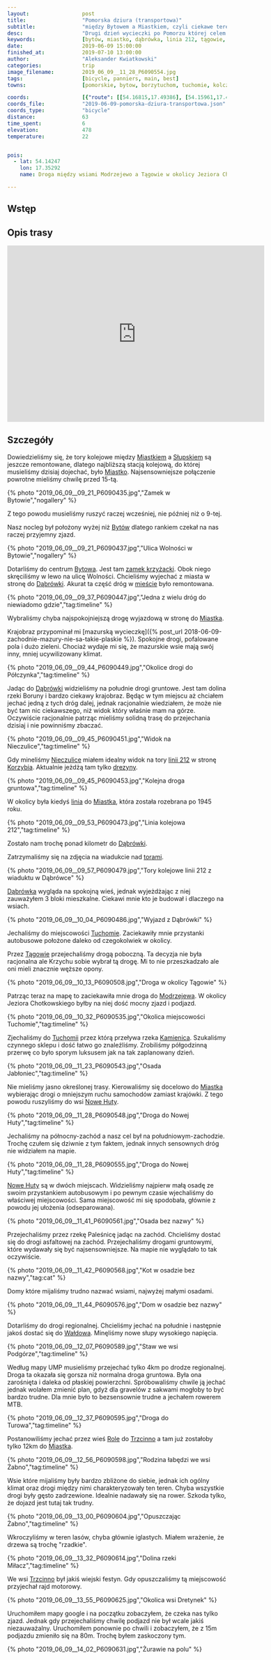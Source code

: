 ```yaml
---
layout:                 post
title:                  "Pomorska dziura (transportowa)"
subtitle:               "między Bytowem a Miastkiem, czyli ciekawe tereny na rower ze zniechęcającym dojazdem"
desc:                   "Drugi dzień wycieczki po Pomorzu której celem było poznanie kolejnej mało popularnej części Polski. Nie ma tu dobrego połączenia kolejowego, większość kieruje się na pobliskie Kaszuby albo nad Morze Bałtyckie. Ostatecznie zobaczyłem fragment tego co chciałem i będę musiał tutaj jeszcze przyjechać z bardziej zaplanowaną trasą rowerową."
keywords:               [bytów, miastko, dąbrówka, linia 212, tągowie, tuchomie, trzcinno, żabno, lasy, pomorskie, odludzie]
date:                   2019-06-09 15:00:00
finished_at:            2019-07-10 13:00:00
author:                 "Aleksander Kwiatkowski"
categories:             trip
image_filename:         2019_06_09__11_28_P6090554.jpg
tags:                   [bicycle, panniers, main, best]
towns:                  [pomorskie, bytow, borzytuchom, tuchomie, kolczyglowy, miastko, trzebielino]

coords:                 [{"route": [[54.16815,17.49386], [54.15961,17.43086], [54.16584,17.41009], [54.13317,17.36357], [54.10882,17.32803], [54.12210,17.29439], [54.10902,17.22744], [54.07852,17.21336], [54.07811,17.20032], [54.11254,17.14676], [54.10399,17.12977], [54.08657,17.13577], [54.09040,17.06780], [54.07550,17.06797], [54.02904,17.00977], [54.00160,16.98076], [53.99696,16.96634]], "type": "bicycle"}]
coords_file:            "2019-06-09-pomorska-dziura-transportowa.json"
coords_type:            "bicycle"
distance:               63
time_spent:             6
elevation:              478
temperature:            22


pois:
  - lat: 54.14247
    lon: 17.35292
    name: Droga między wsiami Modrzejewo a Tągowie w okolicy Jeziora Chotkowskiego. Bardzo możliwy solidny zjazd

---
```


[wiki-miastko]: https://pl.wikipedia.org/wiki/Miastko
[wiki-slupsk]: https://pl.wikipedia.org/wiki/S%C5%82upsk
[wiki-bytow]: https://pl.wikipedia.org/wiki/Byt%C3%B3w
[wiki-dabrowka]: https://pl.wikipedia.org/wiki/D%C4%85br%C3%B3wka_(powiat_bytowski)
[wiki-nieczulice]: https://pl.wikipedia.org/wiki/Nieczulice_(wojew%C3%B3dztwo_pomorskie)
[wiki-korzybie]: https://pl.wikipedia.org/wiki/Korzybie_(wojew%C3%B3dztwo_pomorskie)
[wiki-tuchomie]: https://pl.wikipedia.org/wiki/Tuchomie
[wiki-tagowie]: https://pl.wikipedia.org/wiki/T%C4%85gowie
[wiki-modrzejewo]: https://pl.wikipedia.org/wiki/Modrzejewo_(gmina_Tuchomie)
[wiki-kamienica-rzeka]: https://pl.wikipedia.org/wiki/Kamienica_(dop%C5%82yw_S%C5%82upi)
[wiki-nowe-huty]: https://pl.wikipedia.org/wiki/Nowe_Huty
[wiki-waldowo]: https://pl.wikipedia.org/wiki/Wa%C5%82dowo_(wojew%C3%B3dztwo_pomorskie)
[wiki-role]: https://pl.wikipedia.org/wiki/Role_(wojew%C3%B3dztwo_pomorskie)
[wiki-trzcinno]: https://pl.wikipedia.org/wiki/Trzcinno_(wojew%C3%B3dztwo_pomorskie)
[wiki-bytow-miastko]: https://pl.wikipedia.org/wiki/Linia_kolejowa_Byt%C3%B3w_-_Miastko
[wiki-linia-212]: https://pl.wikipedia.org/wiki/Linia_kolejowa_nr_212
[wiki-zamek-w-bytowie]: https://pl.wikipedia.org/wiki/Zamek_w_Bytowie
[bytowskie-drezyny]: https://www.facebook.com/BytowskieDrezyny/

## Wstęp


## Opis trasy

<iframe height='405' width='590' frameborder='0' allowtransparency='true' scrolling='no' src='https://www.strava.com/activities/2438224062/embed/e61533dd7b649cb6afa8076651421cd3f79e4787'></iframe>

## Szczegóły

Dowiedzieliśmy się, że tory kolejowe między [Miastkiem][wiki-miastko]
a [Słupskiem][wiki-slupsk] są jeszcze remontowane, dlatego najbliższą
stacją kolejową, do której musieliśmy dzisiaj dojechać, było [Miastko][wiki-miastko].
Najsensowniejsze połączenie powrotne mieliśmy chwilę przed 15-tą.

{% photo "2019_06_09__09_21_P6090435.jpg","Zamek w Bytowie","nogallery" %}

Z tego powodu musieliśmy ruszyć raczej wcześniej, nie później niż o 9-tej.

Nasz nocleg był położony wyżej niż [Bytów][wiki-bytow] dlatego rankiem
czekał na nas raczej przyjemny zjazd.

{% photo "2019_06_09__09_21_P6090437.jpg","Ulica Wolności w Bytowie","nogallery" %}

Dotarliśmy do centrum [Bytowa][wiki-bytow]. Jest
tam [zamek krzyżacki][wiki-zamek-w-bytowie]. Obok niego skręciliśmy w lewo na ulicę
Wolności. Chcieliśmy wyjechać z miasta w stronę do [Dąbrówki][wiki-dabrowka].
Akurat ta część dróg w [mieście][wiki-bytow] było remontowana.

{% photo "2019_06_09__09_37_P6090447.jpg","Jedna z wielu dróg do niewiadomo gdzie","tag:timeline" %}

Wybraliśmy chyba najspokojniejszą drogę wyjazdową w stronę do [Miastka][wiki-miastko].

Krajobraz przypominał mi
[mazurską wycieczkę]({% post_url 2018-06-09-zachodnie-mazury-nie-sa-takie-plaskie %}).
Spokojne drogi, pofalowane pola i dużo zieleni. Chociaż wydaje mi się, że mazurskie
wsie mają swój inny, mniej ucywilizowany klimat.

{% photo "2019_06_09__09_44_P6090449.jpg","Okolice drogi do Półczynka","tag:timeline" %}

Jadąc do [Dąbrówki][wiki-dabrowka] widzieliśmy na południe drogi gruntowe.
Jest tam dolina rzeki Boruny i bardzo ciekawy
krajobraz. Będąc w tym miejscu aż chciałem jechać jedną z tych dróg dalej,
jednak racjonalnie wiedziałem,
że może nie być tam nic ciekawszego, niż widok który właśnie mam na górze.
Oczywiście racjonalnie patrząc mieliśmy solidną trasę do przejechania dzisiaj
i nie powinniśmy zbaczać.

{% photo "2019_06_09__09_45_P6090451.jpg","Widok na Nieczulice","tag:timeline" %}

Gdy mineliśmy [Nieczulice][wiki-nieczulice] miałem idealny widok na
tory [linii 212][wiki-linia-212] w stronę [Korzybia][wiki-korzybie].
Aktualnie jeżdżą tam tylko [drezyny][bytowskie-drezyny].

{% photo "2019_06_09__09_45_P6090453.jpg","Kolejna droga gruntowa","tag:timeline" %}

W okolicy była kiedyś [linia][wiki-bytow-miastko] do [Miastka][wiki-miastko],
która została rozebrana po 1945 roku.

{% photo "2019_06_09__09_53_P6090473.jpg","Linia kolejowa 212","tag:timeline" %}

Zostało nam trochę ponad kilometr do [Dąbrówki][wiki-dabrowka].

Zatrzymaliśmy się na zdjęcia na wiadukcie nad [torami][wiki-linia-212].

{% photo "2019_06_09__09_57_P6090479.jpg","Tory kolejowe linii 212 z wiaduktu w Dąbrówce" %}

[Dąbrówka][wiki-dabrowka] wygląda na spokojną wieś, jednak wyjeżdżając z niej
zauważyłem 3 bloki mieszkalne. Ciekawi mnie kto je budował i dlaczego na wsiach.

{% photo "2019_06_09__10_04_P6090486.jpg","Wyjazd z Dąbrówki" %}

Jechaliśmy do miejscowości [Tuchomie][wiki-tuchomie]. Zaciekawiły mnie przystanki
autobusowe położone daleko od czegokolwiek w okolicy.

Przez [Tągowie][wiki-tagowie] przejechaliśmy drogą poboczną. Ta decyzja nie
była racjonalna ale Krzychu sobie wybrał tą drogę. Mi to nie przeszkadzało
ale oni mieli znacznie węższe opony.

{% photo "2019_06_09__10_13_P6090508.jpg","Droga w okolicy Tągowie" %}  

Patrząc teraz na mapę to zaciekawiła mnie droga do [Modrzejewa][wiki-modrzejewo].
W okolicy Jeziora Chotkowskiego byłby na niej dość mocny zjazd i podjazd.

{% photo "2019_06_09__10_32_P6090535.jpg","Okolica miejscowości Tuchomie","tag:timeline" %}  

Zjechaliśmy do [Tuchomii][wiki-tuchomie] przez którą przeływa rzeka
[Kamienica][wiki-kamienica-rzeka]. Szukaliśmy czynnego sklepu i
dość łatwo go znaleźliśmy. Zrobiliśmy półgodzinną przerwę co było sporym
luksusem jak na tak zaplanowany dzień.

{% photo "2019_06_09__11_23_P6090543.jpg","Osada Jabłoniec","tag:timeline" %}

Nie mieliśmy jasno określonej trasy. Kierowaliśmy się docelowo do [Miastka][wiki-miastko]
wybierając drogi o mniejszym ruchu samochodów zamiast krajówki. Z tego powodu ruszyliśmy
do wsi [Nowe Huty][wiki-nowe-huty].

{% photo "2019_06_09__11_28_P6090548.jpg","Droga do Nowej Huty","tag:timeline" %}

Jechaliśmy na północny-zachód a nasz cel był na południowym-zachodzie.
Trochę czułem się dziwnie z tym faktem, jednak innych sensownych dróg nie
widziałem na mapie.

{% photo "2019_06_09__11_28_P6090555.jpg","Droga do Nowej Huty","tag:timeline" %}

[Nowe Huty][wiki-nowe-huty] są w dwóch miejscach. Widzieliśmy najpierw małą
osadę ze swoim przystankiem autobusowym i po pewnym czasie wjechaliśmy
do właściwej miejscowości. Sama miejscowość mi się spodobała, głównie z
powodu jej ułożenia (odseparowana).

{% photo "2019_06_09__11_41_P6090561.jpg","Osada bez nazwy" %}

Przejechaliśmy przez rzekę Paleśnicę jadąc na zachód.
Chcieliśmy dostać się do drogi asfaltowej na zachód. Przejechaliśmy
drogami gruntowymi, które wydawały się być najsensowniejsze. Na mapie
nie wyglądało to tak oczywiście.

{% photo "2019_06_09__11_42_P6090568.jpg","Kot w osadzie bez nazwy","tag:cat" %}

Domy które mijaliśmy trudno nazwać wsiami, najwyżej małymi osadami.

{% photo "2019_06_09__11_44_P6090576.jpg","Dom w osadzie bez nazwy" %}

Dotarliśmy do drogi regionalnej. Chcieliśmy jechać na południe i następnie
jakoś dostać się do [Wałdowa][wiki-waldowo]. Minęliśmy nowe słupy wysokiego
napięcia.

{% photo "2019_06_09__12_07_P6090589.jpg","Staw we wsi Podgórze","tag:timeline" %}

Według mapy UMP musieliśmy przejechać tylko 4km po drodze regionalnej. Droga
ta okazała się gorsza niż normalna droga gruntowa. Była ona zarośnięta i
daleka od płaskiej powierzchni. Spróbowaliśmy chwile ją jechać
jednak wolałem zmienić plan,
gdyż dla gravelów z sakwami mogłoby to być bardzo trudne. Dla mnie
było to bezsensownie trudne a jechałem rowerem MTB.

{% photo "2019_06_09__12_37_P6090595.jpg","Droga do Turowa","tag:timeline" %}

Postanowiliśmy jechać przez wieś [Role][wiki-role] do [Trzcinno][wiki-trzcinno]
a tam już zostałoby tylko 12km do [Miastka][wiki-miastko].

{% photo "2019_06_09__12_56_P6090598.jpg","Rodzina łabędzi we wsi Żabno","tag:timeline" %}

Wsie które mijaliśmy były bardzo zbliżone do siebie, jednak ich ogólny klimat
oraz drogi między nimi charakteryzowały ten teren. Chyba wszystkie drogi były
gęsto zadrzewione. Idealnie nadawały się na rower. Szkoda tylko, że dojazd jest
tutaj tak trudny.

{% photo "2019_06_09__13_00_P6090604.jpg","Opuszczając Żabno","tag:timeline" %}

Wkroczyliśmy w teren lasów, chyba głównie iglastych. Miałem wrażenie, że
drzewa są trochę "rzadkie".

{% photo "2019_06_09__13_32_P6090614.jpg","Dolina rzeki Miłacz","tag:timeline" %}

We wsi [Trzcinno][wiki-trzcinno] był jakiś wiejski festyn. Gdy opuszczaliśmy
tą miejscowość przyjechał rajd motorowy.

{% photo "2019_06_09__13_55_P6090625.jpg","Okolica wsi Dretynek" %}

Uruchomiłem mapy google i na początku zobaczyłem, że czeka nas tylko zjazd.
Jednak gdy przejechaliśmy chwilę podjazd nie był wcale jakiś niezauważalny.
Uruchomiłem ponownie po chwili i zobaczyłem, że z 15m podjazdu
zmieniło się na 80m. Trochę byłem zaskoczony tym.

{% photo "2019_06_09__14_02_P6090631.jpg","Żurawie na polu" %}
